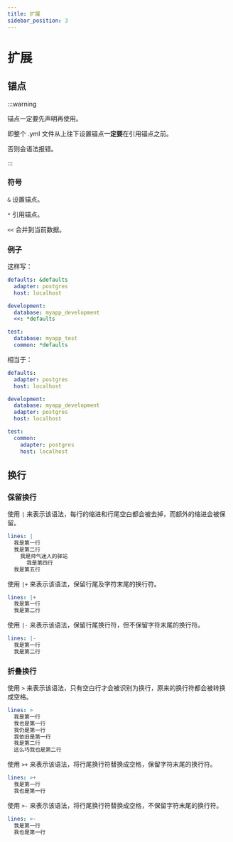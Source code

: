 ```yaml
---
title: 扩展
sidebar_position: 3
---
```


# 扩展

## 锚点

:::warning

锚点一定要先声明再使用。

即整个 .yml 文件从上往下设置锚点**一定要**在引用锚点之前。

否则会语法报错。

:::

### 符号

`&` 设置锚点。

`*` 引用锚点。

`<<` 合并到当前数据。

### 例子

这样写：

```yaml
defaults: &defaults
  adapter: postgres
  host: localhost

development:
  database: myapp_development
  <<: *defaults

test:
  database: myapp_test
  common: *defaults
```

相当于：

```yaml
defaults:
  adapter: postgres
  host: localhost

development:
  database: myapp_development
  adapter: postgres
  host: localhost

test:
  common:
    adapter: postgres
    host: localhost
```

## 换行

### 保留换行

使用 `|` 来表示该语法，每行的缩进和行尾空白都会被去掉，而额外的缩进会被保留。

```yaml
lines: |
  我是第一行
  我是第二行
    我是帅气迷人的驿站
      我是第四行
  我是第五行
```

使用 `|+` 来表示该语法，保留行尾及字符末尾的换行符。

```yaml
lines: |+
  我是第一行
  我是第二行
```

使用 `|-` 来表示该语法，保留行尾换行符，但不保留字符末尾的换行符。

```yaml
lines: |-
  我是第一行
  我是第二行
```

### 折叠换行

使用 `>` 来表示该语法，只有空白行才会被识别为换行，原来的换行符都会被转换成空格。

```yaml
lines: >
  我是第一行
  我也是第一行
  我仍是第一行
  我依旧是第一行
  我是第二行
  这么巧我也是第二行
```

使用 `>+` 来表示该语法，将行尾换行符替换成空格，保留字符末尾的换行符。

```yaml
lines: >+
  我是第一行
  我也是第一行
```

使用 `>-` 来表示该语法，将行尾换行符替换成空格，不保留字符末尾的换行符。

```yaml
lines: >-
  我是第一行
  我也是第一行
```
